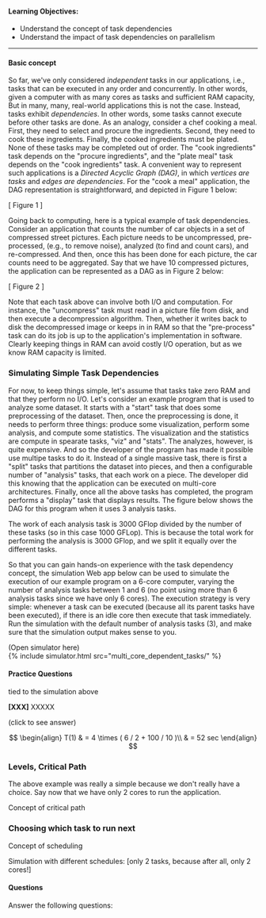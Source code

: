 
#### Learning Objectives:

- Understand the concept of task dependencies
- Understand the impact of task dependencies on parallelism

---

#### Basic concept

So far, we've only considered *independent* tasks in our applications,
i.e., tasks that can be executed in any order and concurrently. In other
words, given a computer with as many cores as tasks and sufficient RAM
capacity, But  in many, many, real-world applications this is not the case.
Instead, tasks exhibit *dependencies*. In other words, some tasks cannot
execute before other tasks are done. As an analogy, consider a chef cooking
a meal.  First, they need to select and procure the ingredients. Second,
they need to cook these ingredients. Finally, the cooked ingredients must
be plated.  None of these tasks may be completed out of order. The "cook
ingredients" task depends on the "procure ingredients", and the "plate
meal" task depends on the "cook ingredients" task.  A convenient way to
represent such applications is a *Directed Acyclic Graph (DAG)*, in which
*vertices are tasks* and *edges are dependencies*. For the "cook a meal"
application, the DAG representation is straightforward, and depicted in
Figure 1 below:

[ Figure 1 ]

Going back to computing, here is a typical example of task dependencies.
Consider an application that counts the number of car objects in a set of
compressed street pictures. Each picture needs to be uncompressed,
pre-processed, (e.g., to remove noise), analyzed (to find and count cars),
and re-compressed. And then, once this has been done for each picture, the
car counts need to be aggregated. Say that we have 10 compressed pictures,
the application can be represented as a DAG as in Figure 2 below:

[ Figure 2 ]

Note that each task above can involve both I/O and computation. For
instance, the "uncompress" task must read in a picture file from disk, and
then execute a decompression algorithm.  Then, whether it writes back to
disk the decompressed image or keeps in in RAM so that the "pre-process"
task can do its job is up to the application's implementation in software.
Clearly keeping things in RAM can avoid costly I/O operation, but as we
know RAM capacity is limited.

### Simulating Simple Task Dependencies

For now, to keep things simple, let's assume that tasks take zero RAM and
that they perform no I/O. Let's consider an example program that is used to
analyze some dataset. It starts with a "start" task that does some
preprocessing of the dataset. Then, once the preprocessing is done, it
needs to perform three things: produce some visualization, perform some
analysis, and compute some statistics. The visualization and the statistics
are compute in spearate tasks, "viz" and "stats". The analyzes, however, is
quite expensive. And so the developer of the program has made it possible
use multipe tasks to do it. Instead of a single massive task, there is
first a "split" tasks that partitions the dataset into pieces, and then a
configurable number of "analysis" tasks, that each work on a piece. The
developer did this knowing that the application can be executed on
multi-core architectures. Finally, once all the above tasks has completed,
the program performs a "display" task that displays results. The figure below
shows the DAG for this program when it uses 3 analysis tasks. 

The work of each analysis task is 3000 GFlop  divided by the number  of
these tasks (so in this case 1000 GFLop). This is because the total work
for performing the analysis is 3000 GFlop, and we split it equally  over
the different tasks.


So that you can gain hands-on experience with the task dependency concept, 
the simulation Web app below can  be used to simulate the execution
of our example program on a 6-core computer, varying the number of analysis
tasks between 1 and 6 (no point using more than 6 analysis tasks since we have
only 6 cores).  The execution strategy is very simple: whenever a task can be 
executed (because all its parent tasks have been executed), if  there is an idle
core then execute that task immediately. Run the simulation with the
default number of analysis tasks (3), and make sure that the simulation
output makes sense to you.

<div class="ui accordion fluid app-ins">
  <div class="title">
    <i class="dropdown icon"></i>
    (Open simulator here)
  </div>
  <div markdown="0" class="ui segment content sim-frame">
    {% include simulator.html src="multi_core_dependent_tasks/" %}
  </div>
</div>

#### Practice Questions

tied to the simulation above

**[XXX]** XXXXX

<div class="ui accordion fluid">
  <div class="title">
    <i class="dropdown icon"></i>
    (click to see answer)
  </div>
  <div markdown="1" class="ui segment content">


$$
\begin{align}
  T(1) & = 4  \times ( 6 / 2 + 100 / 10 )\\
              & = 52 sec
\end{align}
$$

  </div>
</div>

<p></p>


### Levels, Critical Path

The above example  was really a simple because we don't really have a choice. Say now that
we have only 2 cores to run the application. 

Concept of critical path

### Choosing which task to run next

Concept of scheduling

Simulation with different schedules:
    [only 2 tasks, because after all, only 2 cores!]



#### Questions

Answer the following questions:
